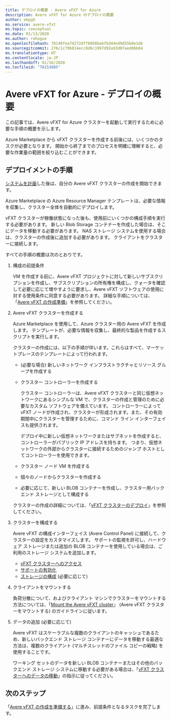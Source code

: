 ```yaml
---
title: デプロイの概要 - Avere vFXT for Azure
description: Avere vFXT for Azure のデプロイの概要
author: ekpgh
ms.service: avere-vfxt
ms.topic: conceptual
ms.date: 01/13/2020
ms.author: rohogue
ms.openlocfilehash: 78140fea74272dff6056bebfbd44ed9d55b0e1db
ms.sourcegitcommit: 276c1c79b814ecc9d6c1997d92a93d07aed06b84
ms.translationtype: HT
ms.contentlocale: ja-JP
ms.lasthandoff: 01/16/2020
ms.locfileid: "76153685"
---
```

<!-- filename is linked to in the marketplace template, make sure it gets a redirect if we rename it -->

# <a name="avere-vfxt-for-azure---deployment-overview"></a>Avere vFXT for Azure - デプロイの概要

この記事では、Avere vFXT for Azure クラスターを起動して実行するために必要な手順の概要を示します。

Azure Marketplace から vFXT クラスターを作成する前後には、いくつかのタスクが必要となります。 開始から終了までのプロセスを明確に理解すると、必要な作業量の範囲を絞り込むことができます。

## <a name="deployment-steps"></a>デプロイメントの手順

[システムを計画](avere-vfxt-deploy-plan.md)した後は、自分の Avere vFXT クラスターの作成を開始できます。

Azure Marketplace の Azure Resource Manager テンプレートは、必要な情報を収集し、クラスター全体を自動的にデプロイします。

vFXT クラスターが稼働状態になった後も、使用前にいくつかの構成手順を実行する必要があります。 新しい Blob Storage コンテナーを作成した場合は、そこにデータを移動する必要があります。 NAS ストレージ システムを使用する場合は、クラスターの作成後に追加する必要があります。 クライアントをクラスターに接続します。

すべての手順の概要は次のとおりです。

1. 構成の前提条件

   VM を作成する前に、Avere vFXT プロジェクトに対して新しいサブスクリプションを作成し、サブスクリプションの所有権を構成し、クォータを確認して必要に応じて増やすように要求し、Avere vFXT ソフトウェアの使用に対する使用条件に同意する必要があります。 詳細な手順については、「[Avere vFXT の作成準備](avere-vfxt-prereqs.md)」を参照してください。

1. Avere vFXT クラスターを作成する

   Azure Marketplace を使用して、Azure クラスター用の Avere vFXT を作成します。 テンプレートが、必要な情報を収集し、最終的な製品を作成するスクリプトを実行します。

   クラスターの作成には、以下の手順が伴います。これらはすべて、マーケットプレースのテンプレートによって行われます。

   * (必要な場合) 新しいネットワーク インフラストラクチャとリソース グループを作成する
   * クラスター コントローラーを作成する

     クラスター コントローラーは、Avere vFXT クラスターと同じ仮想ネットワークにあるシンプルな VM で、クラスターの作成と管理のために必要なカスタム ソフトウェアを備えています。 コントローラーによって vFXT ノードが作成され、クラスターが形成されます。また、その有効期間中にクラスターを管理するために、コマンド ライン インターフェイスも提供されます。

     デプロイ中に新しい仮想ネットワークまたはサブネットを作成すると、コントローラーがパブリック IP アドレスを持ちます。 つまり、仮想ネットワークの外部からクラスターに接続するためのジャンプ ホストとしてコントローラーを使用できます。

   * クラスター ノード VM を作成する

   * 個々のノードからクラスターを作成する

   * 必要に応じて、新しい BLOB コンテナーを作成し、クラスター用バックエンド ストレージとして構成する

   クラスターの作成の詳細については、「[vFXT クラスターのデプロイ](avere-vfxt-deploy.md)」を参照してください。

1. クラスターを構成する

   Avere vFXT の構成インターフェイス (Avere Control Panel) に接続して、クラスターの設定をカスタマイズします。 サポートの監視を許可し、ハードウェア ストレージまたは追加の BLOB コンテナーを使用している場合は、ご利用のストレージ システムを追加します。

   * [vFXT クラスターへのアクセス](avere-vfxt-cluster-gui.md)
   * [サポートの有効化](avere-vfxt-enable-support.md)
   * [ストレージの構成](avere-vfxt-add-storage.md) (必要に応じて)

1. クライアントをマウントする

   負荷分散について、およびクライアント マシンでクラスターをマウントする方法については、「[Mount the Avere vFXT cluster](avere-vfxt-mount-clients.md)」 (Avere vFXT クラスターをマウントする) のガイドラインに従います。

1. データの追加 (必要に応じて)

   Avere vFXT はスケーラブルな複数のクライアントのキャッシュであるため、新しいバックエンド ストレージ コンテナーにデータを移動する最適な方法は、複数のクライアント (マルチスレッドのファイル コピーの戦略) を使用することです。

   ワーキング セットのデータを新しい BLOB コンテナーまたはその他のバックエンド ストレージ システムに移動する必要がある場合は、「[vFXT クラスターへのデータの移動](avere-vfxt-data-ingest.md)」の指示に従ってください。

## <a name="next-steps"></a>次のステップ

「[Avere vFXT の作成を準備する](avere-vfxt-prereqs.md)」に進み、前提条件となるタスクを完了します。
